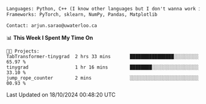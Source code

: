 ```txt
Languages: Python, C++ (I know other languages but I don't wanna work in em)
Frameworks: PyTorch, sklearn, NumPy, Pandas, Matplotlib

Contact: arjun.sarao@uwaterloo.ca
```

<!--START_SECTION:waka-->
📊 **This Week I Spent My Time On** 

```text
🐱‍💻 Projects: 
TabTransformer-tinygrad  2 hrs 33 mins       ████████████████░░░░░░░░░   65.97 % 
tinygrad                 1 hr 16 mins        ████████░░░░░░░░░░░░░░░░░   33.10 % 
jump_rope_counter        2 mins              ░░░░░░░░░░░░░░░░░░░░░░░░░   00.93 % 
```


 Last Updated on 18/10/2024 00:48:20 UTC
<!--END_SECTION:waka-->

